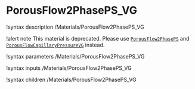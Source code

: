 # PorousFlow2PhasePS_VG

!syntax description /Materials/PorousFlow2PhasePS_VG

!alert note
This material is deprecated. Please use [`PorousFlow2PhasePS`](/PorousFlow2PhasePS.md) and
[`PorousFlowCapillaryPressureVG`](/PorousFlowCapillaryPressureVG.md) instead.

!syntax parameters /Materials/PorousFlow2PhasePS_VG

!syntax inputs /Materials/PorousFlow2PhasePS_VG

!syntax children /Materials/PorousFlow2PhasePS_VG
